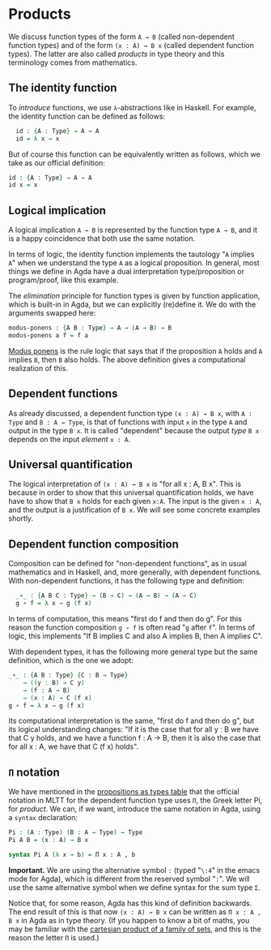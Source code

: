 <!--
```agda
{-# OPTIONS --without-K --safe #-}

module products where

open import general-notation
```
-->

# Products

We discuss function types of the form `A → B` (called non-dependent function types) and of the form `(x : A) → B x` (called dependent function types). The latter are also called *products* in type theory and this terminology comes from mathematics.

## The identity function

To *introduce* functions, we use `λ`-abstractions like in Haskell. For example, the identity function can be defined as follows:
<!--
The following trick allows us to check the correctness of alternative definitions without name clashes:
```agda
module _ where
 private
```
-->
```agda
  id : {A : Type} → A → A
  id = λ x → x
```

But of course this function can be equivalently written as follows, which we take as our official definition:
```agda
id : {A : Type} → A → A
id x = x
```

## Logical implication

A logical implication `A → B` is represented by the function type `A → B`, and it is a happy coincidence that both use the same notation.

In terms of logic, the identity function implements the tautology "`A` implies `A`" when we understand the type `A` as a logical proposition. In general, most things we define in Agda have a dual interpretation type/proposition or program/proof, like this example.

The *elimination* principle for function types is given by function application, which is built-in in Agda, but we can explicitly (re)define it. We do with the arguments swapped here:
```agda
modus-ponens : {A B : Type} → A → (A → B) → B
modus-ponens a f = f a
```
[Modus ponens](https://en.wikipedia.org/wiki/Modus_ponens) is the rule logic that says that if the proposition `A` holds and `A` implies `B`, then `B` also holds. The above definition gives a computational realization of this.

## Dependent functions

As already discussed, a dependent function type `(x : A) → B x`, with `A : Type` and `B : A → Type`, is that of functions with input `x` in the type `A` and output in the type `B x`. It is called "dependent" because the output *type* `B x` depends on the input *element* `x : A`.

## Universal quantification

The logical interpretation of `(x : A) → B x` is "for all x : A, B x".
This is because in order to show that this universal quantification holds, we have have to show that `B x` holds for each given `x:A`. The input is the given `x : A`, and the output is a justification of `B x`. We will see some concrete examples shortly.

## Dependent function composition

Composition can be defined for "non-dependent functions", as in usual mathematics and in Haskell, and, more generally, with dependent functions. With non-dependent functions, it has the following type and definition:
<!--
```agda
module _ where
 private
```
-->
```agda
  _∘_ : {A B C : Type} → (B → C) → (A → B) → (A → C)
  g ∘ f = λ x → g (f x)
```

In terms of computation, this means "first do f and then do g". For this reason the function composition `g ∘ f` is often read "`g` after `f`". In terms of logic, this implements "If B implies C and also A implies B, then A implies C".

With dependent types, it has the following more general type but the same definition, which is the one we adopt:

```agda
_∘_ : {A B : Type} {C : B → Type}
    → ((y : B) → C y)
    → (f : A → B)
    → (x : A) → C (f x)
g ∘ f = λ x → g (f x)
```

Its computational interpretation is the same, "first do f and then do g", but its logical understanding changes: "If it is the case that for all y : B we have that C y holds, and we have a function f : A → B, then it is also the case that for all x : A, we have that C (f x) holds".

## `Π` notation

We have mentioned in the [propositions as types table](curry-howard.lagda) that the official notation in MLTT for the dependent function type uses `Π`, the Greek letter Pi, for *product*. We can, if we want, introduce the same notation in Agda, using a `syntax` declaration:
```agda
Pi : (A : Type) (B : A → Type) → Type
Pi A B = (x : A) → B x

syntax Pi A (λ x → b) = Π x ꞉ A , b
```
**Important.** We are using the alternative symbol `꞉` (typed "`\:4`" in the emacs mode for Agda), which is different from the reserved symbol "`:`". We will use the same alternative symbol when we define syntax for the sum type `Σ`.

Notice that, for some reason, Agda has this kind of definition backwards. The end result of this is that now `(x : A) → B x` can be written as `Π x ꞉ A , B x` in Agda as in type theory. (If you happen to know a bit of maths, you may be familiar with the [cartesian product of a family of sets](https://en.wikipedia.org/wiki/Cartesian_product#Infinite_Cartesian_products), and this is the reason the letter `Π` is used.)
